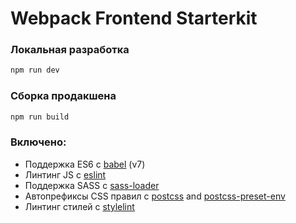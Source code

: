 # Webpack Frontend Starterkit

### Локальная разработка

```sh
npm run dev
```

### Сборка продакшена

```sh
npm run build
```

### Включено:

- Поддержка ES6 с [babel](https://babeljs.io/) (v7)
- Линтинг JS с [eslint](https://eslint.org/)
- Поддержка SASS с [sass-loader](https://github.com/jtangelder/sass-loader)
- Автопрефиксы CSS правил с [postcss](https://postcss.org/) and [postcss-preset-env](https://github.com/csstools/postcss-preset-env)
- Линтинг стилей с [stylelint](https://stylelint.io/)

